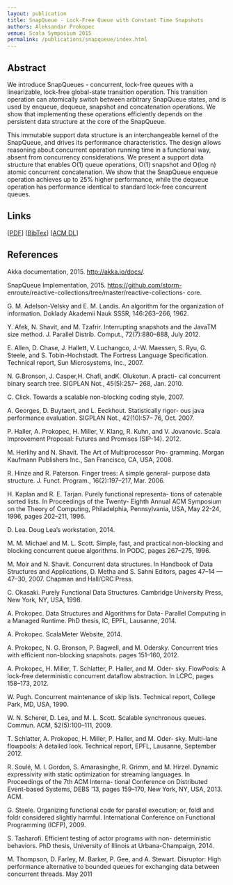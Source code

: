 ```yaml
---
layout: publication
title: SnapQueue - Lock-Free Queue with Constant Time Snapshots
authors: Aleksandar Prokopec
venue: Scala Symposium 2015
permalink: /publications/snapqueue/index.html
---
```



## Abstract

We introduce SnapQueues - concurrent, lock-free queues
with a linearizable, lock-free global-state transition operation.
This transition operation can atomically switch between arbitrary SnapQueue states,
and is used by enqueue, dequeue, snapshot and concatenation operations.
We show that implementing these operations efficiently
depends on the persistent data structure at the core of the SnapQueue.

This immutable support data structure is an interchangeable kernel of the SnapQueue,
and drives its performance characteristics.
The design allows reasoning about concurrent operation running time in a functional way,
absent from concurrency considerations.
We present a support data structure that enables
O(1) queue operations, O(1) snapshot and O(log n) atomic concurrent concatenation.
We show that the SnapQueue enqueue operation achieves up to 25% higher performance,
while the dequeue operation has performance identical
to standard lock-free concurrent queues.



## Links

\[[PDF]()\]
\[[BibTex](/resources/docs/bibtex/snapq.bib)\]
\[[ACM DL]()\]


## References

Akka documentation, 2015. http://akka.io/docs/.

SnapQueue Implementation, 2015. https://github.com/storm-
enroute/reactive-collections/tree/master/reactive-collections-
core.

G. M. Adelson-Velsky and E. M. Landis. An algorithm for the
organization of information. Doklady Akademii Nauk SSSR,
146:263–266, 1962.

Y. Afek, N. Shavit, and M. Tzafrir. Interrupting snapshots
and the JavaTM size method. J. Parallel Distrib. Comput.,
72(7):880–888, July 2012.

E. Allen, D. Chase, J. Hallett, V. Luchangco, J.-W. Maessen,
S. Ryu, G. Steele, and S. Tobin-Hochstadt. The Fortress
Language Specification. Technical report, Sun Microsystems,
Inc., 2007.

N. G.Bronson, J. Casper,H. Chafi, andK. Olukotun. A practi-
cal concurrent binary search tree. SIGPLAN Not., 45(5):257–
268, Jan. 2010.

C. Click. Towards a scalable non-blocking coding style, 2007.

A. Georges, D. Buytaert, and L. Eeckhout. Statistically rigor-
ous java performance evaluation. SIGPLAN Not., 42(10):57–
76, Oct. 2007.

P. Haller, A. Prokopec, H. Miller, V. Klang, R. Kuhn, and
V. Jovanovic. Scala Improvement Proposal: Futures and
Promises (SIP-14). 2012.

M. Herlihy and N. Shavit. The Art of Multiprocessor Pro-
gramming. Morgan Kaufmann Publishers Inc., San Francisco,
CA, USA, 2008.

R. Hinze and R. Paterson. Finger trees: A simple general-
purpose data structure. J. Funct. Program., 16(2):197–217,
Mar. 2006.

H. Kaplan and R. E. Tarjan. Purely functional representa-
tions of catenable sorted lists. In Proceedings of the Twenty-
Eighth Annual ACM Symposium on the Theory of Computing,
Philadelphia, Pennsylvania, USA, May 22-24, 1996, pages
202–211, 1996.

D. Lea. Doug Lea’s workstation, 2014.

M. M. Michael and M. L. Scott. Simple, fast, and practical
non-blocking and blocking concurrent queue algorithms. In
PODC, pages 267–275, 1996.

M. Moir and N. Shavit. Concurrent data structures. In
Handbook of Data Structures and Applications, D. Metha and
S. Sahni Editors, pages 47–14 — 47–30, 2007. Chapman and
Hall/CRC Press.

C. Okasaki. Purely Functional Data Structures. Cambridge
University Press, New York, NY, USA, 1998.

A. Prokopec. Data Structures and Algorithms for Data-
Parallel Computing in a Managed Runtime. PhD thesis, IC,
EPFL, Lausanne, 2014.

A. Prokopec. ScalaMeter Website, 2014.

A. Prokopec, N. G. Bronson, P. Bagwell, and M. Odersky.
Concurrent tries with efficient non-blocking snapshots. pages
151–160, 2012.

A. Prokopec, H. Miller, T. Schlatter, P. Haller, and M. Oder-
sky. FlowPools: A lock-free deterministic concurrent dataflow
abstraction. In LCPC, pages 158–173, 2012.

W. Pugh. Concurrent maintenance of skip lists. Technical
report, College Park, MD, USA, 1990.

W. N. Scherer, D. Lea, and M. L. Scott. Scalable synchronous
queues. Commun. ACM, 52(5):100–111, 2009.

T. Schlatter, A. Prokopec, H. Miller, P. Haller, and M. Oder-
sky. Multi-lane flowpools: A detailed look. Technical report,
EPFL, Lausanne, September 2012.

R. Soulé, M. I. Gordon, S. Amarasinghe, R. Grimm, and
M. Hirzel. Dynamic expressivity with static optimization for
streaming languages. In Proceedings of the 7th ACM Interna-
tional Conference on Distributed Event-based Systems, DEBS
’13, pages 159–170, New York, NY, USA, 2013. ACM.

G. Steele. Organizing functional code for parallel execution;
or, foldl and foldr considered slightly harmful. International
Conference on Functional Programming (ICFP), 2009.

S. Tasharofi. Efficient testing of actor programs with non-
deterministic behaviors. PhD thesis, University of Illinois at
Urbana-Champaign, 2014.

M. Thompson, D. Farley, M. Barker, P. Gee, and A. Stewart.
Disruptor: High performance alternative to bounded queues
for exchanging data between concurrent threads. May 2011
